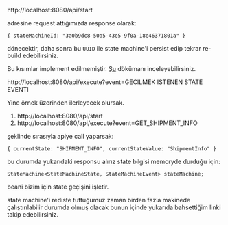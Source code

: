 http://localhost:8080/api/start

adresine request attığımızda response olarak:

`{
stateMachineId: "3a0b9dc8-50a5-43e5-9f0a-18e46371801a"
}`

dönecektir, daha sonra bu `UUID` ile state machine'i persist edip tekrar re-build edebilirsiniz.

Bu kısımlar implement edilmemiştir. [Şu](https://docs.spring.io/autorepo/docs/spring-statemachine/2.0.0.M1/reference/html/sm-persist.html) dökümanı inceleyebilirsiniz.

http://localhost:8080/api/execute?event=GECILMEK ISTENEN STATE EVENTI

Yine örnek üzerinden ilerleyecek olursak.

1. http://localhost:8080/api/start
2. http://localhost:8080/api/execute?event=GET_SHIPMENT_INFO

şeklinde sırasıyla apiye call yaparsak: 

`{
currentState: "SHIPMENT_INFO",
currentStateValue: "ShipmentInfo"
}`

bu durumda yukarıdaki responsu alırız state bilgisi memoryde durduğu için:

`StateMachine<StateMachineState, StateMachineEvent> stateMachine;  
`

beani bizim için state geçişini işletir.

state machine'i rediste tuttuğumuz zaman birden fazla makinede çalıştırılabilir durumda olmuş olacak bunun içinde yukarıda bahsettiğim linki takip edebilirsiniz.
